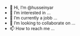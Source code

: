 - 👋 Hi, I’m @husseinyar
- 👀 I’m interested in ...
- 🌱 I’m currently a jobb ...
- 💞️ I’m looking to collaborate on ...
- 📫 How to reach me ...

<!---
husseinyar/husseinyar is a ✨ special ✨ repository because its `README.md` (this file) appears on your GitHub profile.
You can click the Preview link to take a look at your changes.
--->
